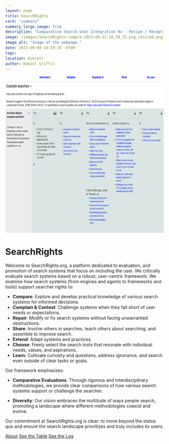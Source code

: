 ```yaml
---
layout: page
title: SearchRights
card: "summary"
summary_large_image: True
description: "Comparative Search User Integration Rx - Recipe / Reception / Research / Review"
image: /images/SearchRights-sample-2023-09-21-16_59_35.png_resized.png
image_alt: "Image of the webpage."
date: 2023-09-08 14:59:16 -0700
tags:
location: Everett
author: Daniel Griffin
---
```

<div class="container col-xxl-8 px-4 py-0">
<div class="row flex-lg-row-reverse align-items-center g-5 py-3">
<div class="col-10 col-sm-8 col-lg-6">
<img src="/images/SearchRights-sample-2023-09-21-16_59_35.png" class="d-block border mx-lg-auto img-fluid" alt="SearchRights table" width="900" height="500" loading="lazy">
</div>
<div class="col-lg-6">
<h1 class="display-5 fw-bold lh-1 mb-0">SearchRights</h1>
<p class="lead">

Welcome to SearchRights.org, a platform dedicated to evaluation, and promotion of search systems that focus on including the user. We critically evaluate search systems based on a robust, user-centric framework. We examine how search systems (from engines and agents to frameworks and tools) support searcher rights to:</p>
<ul>
<li><strong>Compare</strong>: Explore and develop practical knowledge of various search systems for informed decisions.</li>
<li><strong>Complain &amp; Contest</strong>: Challenge systems when they fall short of user needs or expectations.</li>
<li><strong>Repair</strong>: Modify or fix search systems without facing unwarranted obstructions.</li>
<li><strong>Share</strong>: Involve others in searches, teach others about searching, and assemble to improve search.</li>
<li><strong>Extend</strong>: Adapt systems and practices.</li>
<li><strong>Choose</strong>: Freely select the search tools that resonate with individual needs, values, and aspirations.</li>
<li><strong>Learn</strong>: Cultivate curiosity and questions, address ignorance, and search even outside of clear tasks or goals.</li>
</ul>
<p>Our framework emphasizes:</p>
<ul>
<li>
<p><strong>Comparative Evaluations</strong>: Through rigorous and interdisciplinary methodologies, we provide clear comparisons of how various search systems support or challenge the searcher.</p>
</li>
<li>
<p><strong>Diversity</strong>: Our vision embraces the multitude of ways people search, promoting a landscape where different methodologies coexist and evolve.</p>
</li>
</ul>
<p>Our commitment at SearchRights.org is clear: to move beyond the status quo and ensure the search landscape prioritizes and truly includes its users.

<div class="d-flex justify-content-start align-items-center">
  <a href="/about" class="btn btn-lg border m-1 px-2 me-md-1">About</a>
  <a href="/table" class="btn btn-lg border m-1 px-2 me-md-1">See the Table</a>
  <a href="/log" class="btn btn-lg border m-1 px-2 me-md-1">See the Log</a>
</div>